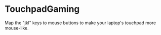 # TouchpadGaming
Map the "jkl" keys to mouse buttons to make your laptop's touchpad more mouse-like.
